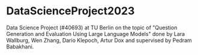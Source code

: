 # DataScienceProject2023
Data Science Project (#40693) at TU Berlin on the topic of "Question Generation and Evaluation Using Large Language Models" done by Lara Wallburg, Wen Zhang, Dario Klepoch, Artur Dox and supervised by Pedram Babakhani. 
